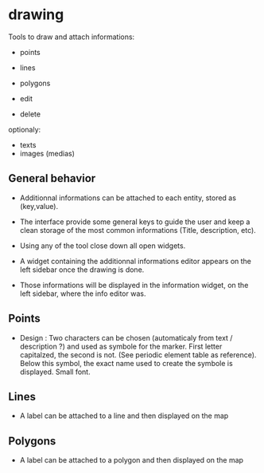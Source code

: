drawing
=======

Tools to draw and attach informations:

- points
- lines
- polygons

- edit
- delete

optionaly:

- texts
- images (medias) 


General behavior
----------------


- Additionnal informations can be attached to each entity, stored as (key,value).

- The interface provide some general keys to guide the user and keep a clean storage of the most common informations (Title, description, etc).

- Using any of the tool close down all open widgets.

- A widget containing the additionnal informations editor appears on the left sidebar once the drawing is done.

- Those informations will be displayed in the information widget, on the left sidebar, where the info editor was.




Points
------

- Design : Two characters can be chosen (automaticaly from text / description ?) and used as symbole for the marker. 
First letter capitalzed, the second is not. (See periodic element table as reference).
Below this symbol, the exact name used to create the symbole is displayed. Small font.


Lines
-----

- A label can be attached to a line and then displayed on the map



Polygons
--------

- A label can be attached to a polygon and then displayed on the map